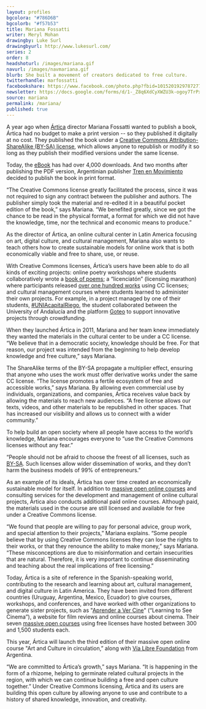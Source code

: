 ```yaml
---
layout: profiles
bgcolora: "#786D6B"
bgcolorb: "#f57b53"
title: Mariana Fossatti
writer: Meryl Mohan
drawingby: Luke Surl
drawingbyurl: http://www.lukesurl.com/
series: 2
order: 8
headshoturl: /images/mariana.gif
navurl: /images/navmariana.gif
blurb: She built a movement of creators dedicated to free culture.
twitterhandle: marfossatti
facebookshare: https://www.facebook.com/photo.php?fbid=10152019297872777
newsletter: https://docs.google.com/forms/d/1-_Z8q6XdCyXWZU3k-ogoy7TrPxhSN7nYHPvjj0MwogA/viewform?entry.239708838=Team+Open+-+Thomas&entry.1860916380&entry.1017428125&entry.1257771276
source: mariana
permalink: /mariana/
published: true
---
```


A year ago when [Ártica](http://articaonline.com) director Mariana Fossatti wanted to publish a book, Ártica had no budget to make a print version -- so they published it digitally at no cost. They published the book under a [Creative Commons Attribution-ShareAlike (BY-SA) license](http://creativecommons.org/licenses/by-sa/4.0/), which allows anyone to republish or modify it so long as they publish their modified versions under the same license. 

Today, the [eBook](http://www.articaonline.com/e-book-arte-y-cultura-en-circulacion-introduccion-al-derecho-de-autor-y-las-licencias-libres/) has had over 4,000 downloads. And two months after publishing the PDF version, Argentinian publisher [Tren en Movimiento](http://www.trenenmovimiento.com.ar/sl.html) decided to publish the book in print format. 

“The Creative Commons license greatly facilitated the process, since it was not required to sign any contract between the publisher and authors. The publisher simply took the material and re-edited it in a beautiful pocket edition of the book,” says Mariana. “We benefited greatly, since we got the chance to be read in the physical format, a format for which we did not have the knowledge, time, nor the technical and economic means to produce.”

As the director of Ártica, an online cultural center in Latin America focusing on art, digital culture, and cultural management, Mariana also wants to teach others how to create sustainable models for online work that is both economically viable and free to share, use, or reuse. 

With Creative Commons licenses, Ártica’s users have been able to do all kinds of exciting projects: online poetry workshops where students collaboratively wrote a [book of poems](http://www.articaonline.com/poemas-de-cinco-paises/); a “licenciatón” (licensing marathon) where participants released [over one hundred works](https://docs.google.com/a/creativecommons.org/spreadsheet/ccc?key=0AmA01Th5vwTYdERjOWRPSVFVLXFpbnBEVXF1UkFnZ1E&usp=drive_web#gid=0) using CC licenses; and cultural management courses where students learned to administer their own projects. For example, in a project managed by one of their students, [#UNIAcapitalRiego](http://goteo.org/call/unia-capital-riego/), the student collaborated between the University of Andalucía and the platform [Goteo](http://goteo.org/) to support innovative projects through crowdfunding. 

When they launched Ártica in 2011, Mariana and her team knew immediately they wanted the materials in the cultural center to be under a CC license. “We believe that in a democratic society, knowledge should be free. For that reason, our project was intended from the beginning to help develop knowledge and free culture,” says Mariana. 

The ShareAlike terms of the BY-SA propagate a multiplier effect, ensuring that anyone who uses the work must offer derivative works under the same CC license. “The license promotes a fertile ecosystem of free and accessible works,” says Mariana. By allowing even commercial use by individuals, organizations, and companies, Ártica receives value back by allowing the materials to reach new audiences. “A free license allows our texts, videos, and other materials to be republished in other spaces. That has increased our visibility and allows us to connect with a wider community.”

To help build an open society where all people have access to the world’s knowledge, Mariana encourages everyone to “use the Creative Commons licenses without any fear.” 

“People should not be afraid to choose the freest of all licenses, such as [BY-SA](http://creativecommons.org/licenses/by-sa/4.0/). Such licenses allow wider dissemination of works, and they don’t harm the business models of 99% of entrepreneurs.”

As an example of its ideals, Ártica has over time created an economically sustainable model for itself. In addition to [massive open online courses](http://en.wikipedia.org/wiki/Massive_open_online_course) and consulting services for the development and management of online cultural projects, Ártica also conducts additional paid online courses. Although paid, the materials used in the course are still licensed and available for free under a Creative Commons license. 

“We found that people are willing to pay for personal advice, group work, and special attention to their projects,” Mariana explains. “Some people believe that by using Creative Commons licenses they can lose the rights to their works, or that they renounce the ability to make money,” says Mariana. “These misconceptions are due to misinformation and certain insecurities that are natural. Therefore, it is very important to continue disseminating and teaching about the real implications of free licensing.”

Today, Ártica is a site of reference in the Spanish-speaking world, contributing to the research and learning about art, cultural management, and digital culture in Latin America. They have been invited from different countries (Uruguay, Argentina, Mexico, Ecuador) to give courses, workshops, and conferences, and have worked with other organizations to generate sister projects, such as "[Aprender a Ver Cine](http://aprenderavercine.com/)" (“Learning to See Cinema”), a website for film reviews and online courses about cinema. Their seven [massive open courses](http://www.articaonline.com/repositorio-de-cursos-abiertos/) using free licenses have hosted between 300 and 1,500 students each. 

This year, Ártica will launch the third edition of their massive open online course "Art and Culture in circulation,” along with [Vía Libre Foundation](http://www.vialibre.org.ar/) from Argentina. 

“We are committed to Ártica’s growth,” says Mariana. “It is happening in the form of a rhizome, helping to germinate related cultural projects in the region, with which we can continue building a free and open culture together.” Under Creative Commons licensing, Ártica and its users are building this open culture by allowing anyone to use and contribute to a history of shared knowledge, innovation, and creativity. 


